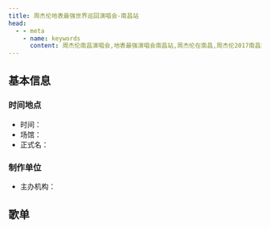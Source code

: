 ```yaml
---
title: 周杰伦地表最强世界巡回演唱会-南昌站
head:
  - - meta
    - name: keywords
      content: 周杰伦南昌演唱会,地表最强演唱会南昌站,周杰伦在南昌,周杰伦2017南昌演唱会
---
```

## 基本信息

### 时间地点
- 时间：
- 场馆：
- 正式名：

### 制作单位
- 主办机构：

## 歌单